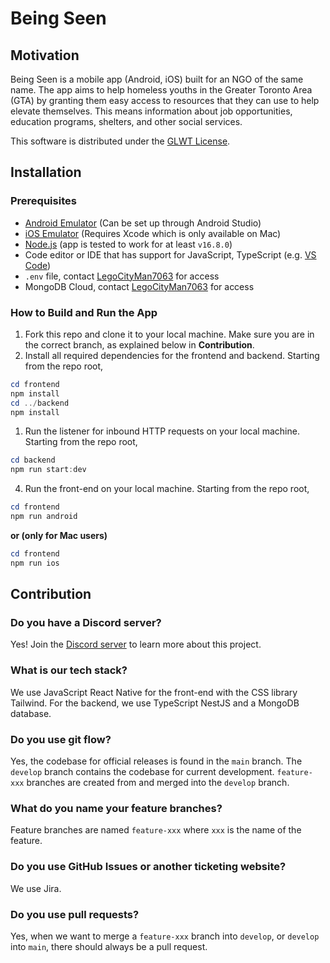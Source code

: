 # Being Seen

## Motivation

Being Seen is a mobile app (Android, iOS) built for an NGO of the same name. The app aims to help homeless youths in the Greater Toronto Area (GTA) by granting them easy access to resources that they can use to help elevate themselves. This means information about job opportunities, education programs, shelters, and other social services.

This software is distributed under the [GLWT License](https://github.com/me-shaon/GLWTPL).

## Installation

### Prerequisites

- [Android Emulator](https://reactnative.dev/docs/environment-setup) (Can be set up through Android Studio)
- [iOS Emulator](https://reactnative.dev/docs/environment-setup) (Requires Xcode which is only available on Mac)
- [Node.js](https://nodejs.org/en/) (app is tested to work for at least `v16.8.0`)
- Code editor or IDE that has support for JavaScript, TypeScript (e.g. [VS Code](https://code.visualstudio.com/))
- `.env` file, contact [LegoCityMan7063](https://github.com/LegoCityMan7063) for access
- MongoDB Cloud, contact [LegoCityMan7063](https://github.com/LegoCityMan7063) for access

### How to Build and Run the App

1. Fork this repo and clone it to your local machine. Make sure you are in the correct branch, as explained below in **Contribution**.
2. Install all required dependencies for the frontend and backend. Starting from the repo root,

```powershell
cd frontend
npm install
cd ../backend
npm install
```

1. Run the listener for inbound HTTP requests on your local machine. Starting from the repo root,

```powershell
cd backend
npm run start:dev
```

4. Run the front-end on your local machine. Starting from the repo root,

```powershell
cd frontend
npm run android
```

**or (only for Mac users)**

```powershell
cd frontend
npm run ios
```

## Contribution

### Do you have a Discord server?

Yes! Join the [Discord server](https://discord.gg/fJvCC858) to learn more about this project.

### What is our tech stack?

We use JavaScript React Native for the front-end with the CSS library Tailwind. For the backend, we use TypeScript NestJS and a MongoDB database.


### Do you use git flow?

Yes, the codebase for official releases is found in the `main` branch. The `develop` branch 
contains the codebase for current development. `feature-xxx` branches are created from and merged into the `develop` branch.

### What do you name your feature branches?

Feature branches are named `feature-xxx` where `xxx` is the name of the feature.

### Do you use GitHub Issues or another ticketing website?

We use Jira.

### Do you use pull requests?

Yes, when we want to merge a `feature-xxx` branch into `develop`, or `develop` into `main`, there should always be a pull request. 